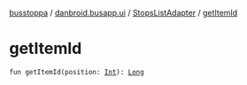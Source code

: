 [busstoppa](../../index.md) / [danbroid.busapp.ui](../index.md) / [StopsListAdapter](index.md) / [getItemId](./get-item-id.md)

# getItemId

`fun getItemId(position: `[`Int`](https://kotlinlang.org/api/latest/jvm/stdlib/kotlin/-int/index.html)`): `[`Long`](https://kotlinlang.org/api/latest/jvm/stdlib/kotlin/-long/index.html)